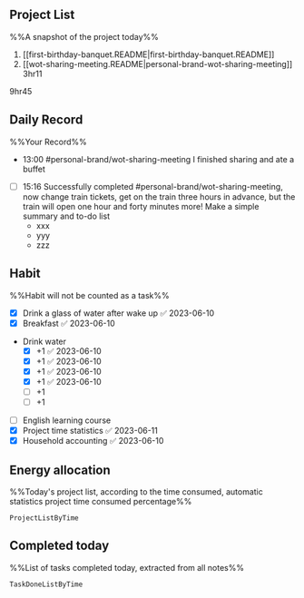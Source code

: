 ## Project List
%%A snapshot of the project today%%
1. [[first-birthday-banquet.README|first-birthday-banquet.README]]
2. [[wot-sharing-meeting.README|personal-brand-wot-sharing-meeting]] 3hr11

9hr45

## Daily Record
%%Your Record%%
- 13:00 #personal-brand/wot-sharing-meeting I finished sharing and ate a buffet
- [ ] 15:16 Successfully completed #personal-brand/wot-sharing-meeting, now change train tickets, get on the train three hours in advance, but the train will open one hour and forty minutes more! Make a simple summary and to-do list
	- xxx
	- yyy
	- zzz
## Habit
%%Habit will not be counted as a task%%
- [x] Drink a glass of water after wake up ✅ 2023-06-10
- [x] Breakfast ✅ 2023-06-10
- Drink water
	- [x] +1 ✅ 2023-06-10
	- [x] +1 ✅ 2023-06-10
	- [x] +1 ✅ 2023-06-10
	- [x] +1 ✅ 2023-06-10
	- [ ] +1
	- [ ] +1
- [ ] English learning course
- [x] Project time statistics ✅ 2023-06-11
- [x] Household accounting ✅ 2023-06-10

## Energy allocation
%%Today's project list, according to the time consumed, automatic statistics project time consumed percentage%%
```PeriodicPARA
ProjectListByTime
```

## Completed today
%%List of tasks completed today, extracted from all notes%%
```PeriodicPARA
TaskDoneListByTime
```
